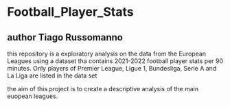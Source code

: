 # Football_Player_Stats
##  author Tiago Russomanno

this repository is a exploratory analysis on the data from the European Leagues
using a dataset tha contains 2021-2022 football player stats per 90 minutes.
Only players of Premier League, Ligue 1, Bundesliga, Serie A and La Liga are listed in the data set

the aim of this project is to create a descriptive analysis of the main euopean leagues.

